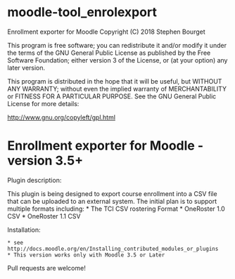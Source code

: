 # moodle-tool_enrolexport

Enrollment exporter for Moodle
Copyright (C) 2018  Stephen Bourget

This program is free software; you can redistribute it and/or modify
it under the terms of the GNU General Public License as published by
the Free Software Foundation; either version 3 of the License, or
(at your option) any later version.

This program is distributed in the hope that it will be useful,
but WITHOUT ANY WARRANTY; without even the implied warranty of
MERCHANTABILITY or FITNESS FOR A PARTICULAR PURPOSE.  See the
GNU General Public License for more details:

http://www.gnu.org/copyleft/gpl.html

Enrollment exporter for Moodle - version 3.5+
===============================================================================

Plugin description:

This plugin is being designed to export course enrollment into a CSV file that 
can be uploaded to an external system.  The initial plan is to support multiple
formats including:
    * The TCI CSV rostering Format
    * OneRoster 1.0 CSV
    * OneRoster 1.1 CSV

Installation:

    * see http://docs.moodle.org/en/Installing_contributed_modules_or_plugins
    * This version works only with Moodle 3.5 or Later

Pull requests are welcome!